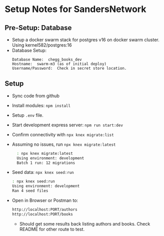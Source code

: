 # Setup Notes for SandersNetwork

## Pre-Setup:  Database
- Setup a docker swarm stack for postgres v16 on docker swarm cluster.  Using kernel582/postgres:16
- Database Setup:
  ```aiignore
  Database Name:  chegg_books_dev
  Hostname:  swarm-m3 (as of initial deploy)
  Username/Password:  Check in secret store location.
  ```

## Setup
- Sync code from github
- Install modules: `npm install`
- Setup `.env` file.
- Start development express server:  `npm run start:dev`
- Confirm connectivity with `npx knex migrate:list`
- Assuming no issues, run `npx knex migrate:latest`

  ```bash
    : npx knex migrate:latest
    Using environment: development
    Batch 1 run: 12 migrations
  ```
- Seed data:  `npx knex seed:run`
    ```bash
    : npx knex seed:run
    Using environment: development
    Ran 4 seed files
  ```
- Open in Browser or Postman to:
    ```bash
    http://localhost:PORT/authors
    http://localhost:PORT/books  
  ```
  - Should get some results back listing authors and books.  Check README for other route to test.